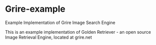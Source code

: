 Grire-example
=============

Example Implementation of Grire Image Search Engine

This is an example implementation of Golden Retriever - an open source Image Retrieval Engine, located at grire.net
